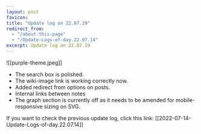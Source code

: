 ```yaml
---
layout: post
favicon: 
title: "Update log on 22.07.19"
redirect_from: 
  - "/about-this-page"
  - "/Update-Logs-of-day.22.07.14"
excerpt: Update log on 22.07.19
---
```



![[purple-theme.jpeg]]

- The search box is polished.
- The wiki-image link is working correctly now. 
- Added redirect from options on posts. 
- Internal links between notes
- The graph section is currently off as it needs to be amended for mobile-responsive sizing on SVG.

If you want to check the previous update log, click this link: [[2022-07-14-Update-Logs-of-day.22.07.14]]
